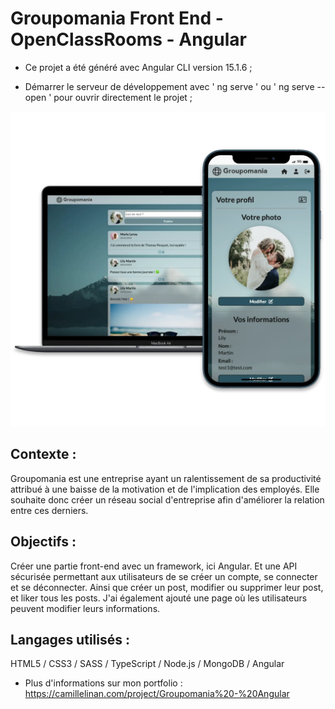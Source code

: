 # Groupomania Front End - OpenClassRooms - Angular

+ Ce projet a été généré avec Angular CLI version 15.1.6 ;

+ Démarrer le serveur de développement avec ' ng serve ' ou ' ng serve --open ' pour ouvrir directement le projet ;

![Alt text](/GroupoAngularCover.webp?raw=true "Cover Groupomania OpenClassrooms")

## Contexte :
Groupomania est une entreprise ayant un ralentissement de sa productivité attribué à une baisse de la motivation et de l'implication des employés. Elle souhaite donc créer un réseau social d'entreprise afin d'améliorer la relation entre ces derniers.

## Objectifs :
Créer une partie front-end avec un framework, ici Angular. Et une API sécurisée permettant aux utilisateurs de se créer un compte, se connecter et se déconnecter. Ainsi que créer un post, modifier ou supprimer leur post, et liker tous les posts. J'ai également ajouté une page où les utilisateurs peuvent modifier leurs informations.

## Langages utilisés :
HTML5 / CSS3 / SASS / TypeScript / Node.js / MongoDB / Angular

+ Plus d'informations sur mon portfolio : https://camillelinan.com/project/Groupomania%20-%20Angular
